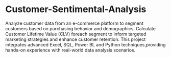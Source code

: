 # Customer-Sentimental-Analysis
Analyze customer data from an e-commerce platform to segment customers based on purchasing behavior and demographics. Calculate Customer Lifetime Value (CLV) foreach segment to inform targeted marketing strategies and enhance customer retention. This project integrates advanced Excel, SQL, Power BI, and Python techniques,providing hands-on experience with real-world data analysis scenarios.
